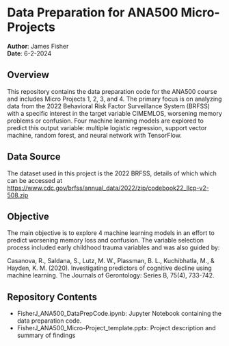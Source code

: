 # Data Preparation for ANA500 Micro-Projects

**Author**: James Fisher  
**Date**: 6-2-2024

## Overview

This repository contains the data preparation code for the ANA500 course and includes Micro Projects 1, 2, 3, and 4. The primary focus is on analyzing data from the 2022 Behavioral Risk Factor Surveillance System (BRFSS) with a specific interest in the target variable CIMEMLOS, worsening memory problems or confusion. Four machine learning models are explored to predict this output variable: multiple logistic regression, support vector machine, random forest, and neural network with TensorFlow.

## Data Source

The dataset used in this project is the 2022 BRFSS, details of which which can be accessed at https://www.cdc.gov/brfss/annual_data/2022/zip/codebook22_llcp-v2-508.zip

## Objective

The main objective is to explore 4 machine learning models in an effort to predict worsening memory loss and confusion. The variable selection process included early childhood trauma variables and was also guided by:

Casanova, R., Saldana, S., Lutz, M. W., Plassman, B. L., Kuchibhatla, M., & Hayden, K. M. (2020). Investigating predictors of cognitive decline using machine learning. The Journals of Gerontology: Series B, 75(4), 733-742.

## Repository Contents

- FisherJ_ANA500_DataPrepCode.ipynb: Jupyter Notebook containing the data preparation code.
- FisherJ_ANA500_Micro-Project_template.pptx: Project description and summary of findings